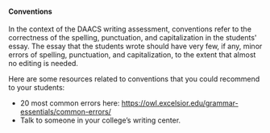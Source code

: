 #### Conventions

In the context of the DAACS writing assessment, conventions refer to the correctness of the spelling, punctuation, and capitalization in the students' essay. The essay that the students wrote should have very few, if any, minor errors of spelling, punctuation, and capitalization, to the extent that almost no editing is needed.

Here are some resources related to conventions that you could recommend to your students:

* 20 most common errors here: https://owl.excelsior.edu/grammar-essentials/common-errors/
* Talk to someone in your college’s writing center.
